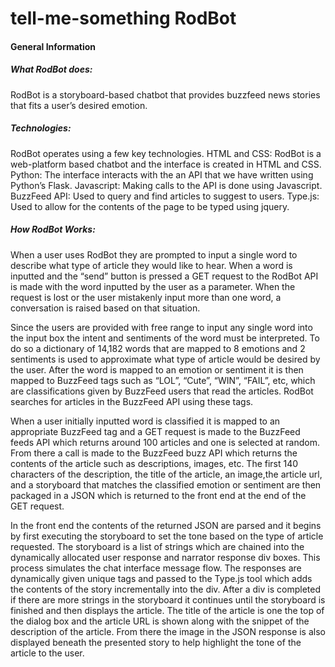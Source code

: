 # tell-me-something RodBot
#### General Information
##### What RodBot does:
RodBot is a storyboard-based chatbot that provides buzzfeed news stories that fits a user’s desired emotion.
##### Technologies:

RodBot operates using a few key technologies.
HTML and CSS:  RodBot is a web-platform based chatbot and the interface is created in HTML and CSS. 
Python: The interface interacts with the an API that we have written using Python’s Flask.
Javascript: Making calls to the API is done using Javascript. 
BuzzFeed API: Used to query and find articles to suggest to users. 
Type.js: Used to allow for the contents of the page to be typed using jquery. 

##### How RodBot Works:
When a user uses RodBot they are prompted to input a single word to describe what type of article they would like to hear. When a word is inputted and the “send” button is pressed a GET request to the RodBot API is made with the word inputted by the user as a parameter. When the request is lost or the user mistakenly input more than one word, a conversation is raised based on that situation.

Since the users are provided with free range to input any single word into the input box the intent and sentiments of the word must be interpreted. To do so a dictionary of 14,182 words that are mapped to 8 emotions and 2 sentiments is used to approximate what type of article would be desired by the user. After the word is mapped to an emotion or sentiment it is then mapped to BuzzFeed tags such as “LOL”, “Cute”, “WIN”, “FAIL”, etc,  which are classifications given by BuzzFeed users that read the articles. RodBot searches for articles in the BuzzFeed API using these tags.

When a user initially inputted word is classified it is mapped to an appropriate BuzzFeed tag and a GET request is made to the BuzzFeed feeds API which returns around 100 articles and one is selected at random. From there a call is made to the BuzzFeed buzz API which returns the contents of the article such as descriptions, images, etc. The first 140 characters of the description, the title of the article, an image,the article url, and a storyboard that matches the classified emotion or sentiment are then packaged in a JSON which is returned to the front end at the end of the GET request. 

In the front end the contents of the returned JSON are parsed and it begins by first executing the storyboard to set the tone based on the type of article requested. The storyboard is a list of strings which are chained into the dynamically allocated user response and narrator response div boxes. This process simulates the chat interface message flow. The responses are dynamically given unique tags and passed to the Type.js tool which adds the contents of the story incrementally into the div. After a div is completed if there are more strings in the storyboard it continues until the storyboard is finished and then displays the article. The title of the article is one the top of the dialog box and the article URL is shown along with the snippet of the description of the article. From there the image in the JSON response is also displayed beneath the presented story to help highlight the tone of the article to the user. 

